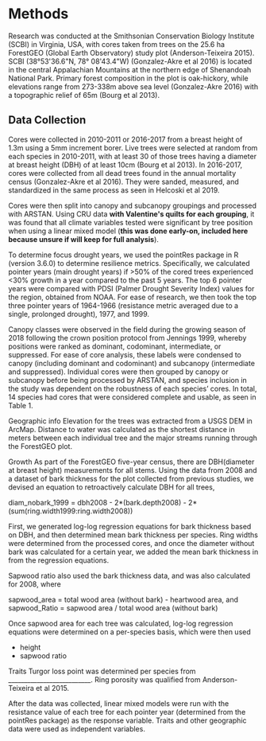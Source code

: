 # Methods

Research was conducted at the Smithsonian Conservation Biology Institute (SCBI) in Virginia, USA, with cores taken from trees on the 25.6 ha ForestGEO (Global Earth Observatory) study plot (Anderson-Teixeira 2015). SCBI (38°53'36.6"N, 78° 08'43.4"W) (Gonzalez-Akre et al 2016) is located in the central Appalachian Mountains at the northern edge of Shenandoah National Park. Primary forest composition in the plot is oak-hickory, while elevations range from 273-338m above sea level (Gonzalez-Akre 2016) with a topographic relief of 65m (Bourg et al 2013).

## Data Collection
Cores were collected in 2010-2011 or 2016-2017 from a breast height of 1.3m using a 5mm increment borer. Live trees were selected at random from each species in 2010-2011, with at least 30 of those trees having a diameter at breast height (DBH) of at least 10cm (Bourg et al 2013). In 2016-2017, cores were collected from all dead trees found in the annual mortality census (Gonzalez-Akre et al 2016). They were sanded, measured, and standardized in the same process as seen in Helcoski et al 2019.

Cores were then split into canopy and subcanopy groupings and processed with ARSTAN. Using CRU data **with Valentine's quilts for each grouping**, it was found that all climate variables tested were significant by tree position when using a linear mixed model (**this was done early-on, included here because unsure if will keep for full analysis**).

To determine focus drought years, we used the pointRes package in R (version 3.6.0) to determine resilience metrics. Specifically, we calculated pointer years (main drought years) if >50% of the cored trees experienced <30% growth in a year compared to the past 5 years. The top 6 pointer years were compared with PDSI (Palmer Drought Severity Index) values for the region, obtained from NOAA. For ease of research, we then took the top three pointer years of 1964-1966 (resistance metric averaged due to a single, prolonged drought), 1977, and 1999.

Canopy classes were observed in the field during the growing season of 2018 following the crown position protocol from Jennings 1999, whereby positions were ranked as dominant, codominant, intermediate, or suppressed. For ease of core analysis, these labels were condensed to canopy (including dominant and codominant) and subcanopy (intermediate and suppressed). Individual cores were then grouped by canopy or subcanopy before being processed by ARSTAN, and species inclusion in the study was dependent on the robustness of each species’ cores. In total, 14 species had cores that were considered complete and usable, as seen in Table 1.

Geographic info
Elevation for the trees was extracted from a USGS DEM in ArcMap. Distance to water was calculated as the shortest distance in meters between each individual tree and the major streams running through the ForestGEO plot.

Growth
As part of the ForestGEO five-year census, there are DBH(diameter at breast height) measurements for all stems. Using the data from 2008 and a dataset of bark thickness for the plot collected from previous studies, we devised an equation to retroactively calculate DBH for all trees,

diam_nobark_1999 = dbh2008 - 2*(bark.depth2008) - 2*(sum(ring.width1999:ring.width2008))

First, we generated log-log regression equations for bark thickness based on DBH, and then determined mean bark thickness per species. Ring widths were determined from the processed cores, and once the diameter without bark was calculated for a certain year, we added the mean bark thickness in from the regression equations.

Sapwood ratio also used the bark thickness data, and was also calculated for 2008, where

sapwood_area = total wood area (without bark) - heartwood area, and
sapwood_Ratio = sapwood area / total wood area (without bark)

Once sapwood area for each tree was calculated, log-log regression equations were determined on a per-species basis, which were then used 




- height
- sapwood ratio

Traits
Turgor loss point was determined per species from __________________________. Ring porosity was qualified from Anderson-Teixeira et al 2015.

After the data was collected, linear mixed models were run with the resistance value of each tree for each pointer year (determined from the pointRes package) as the response variable. Traits and other geographic data were used as independent variables.